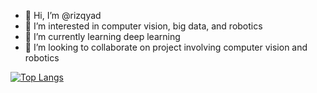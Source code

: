 - 👋 Hi, I’m @rizqyad
- 👀 I’m interested in computer vision, big data, and robotics
- 🌱 I’m currently learning deep learning
- 💞️ I’m looking to collaborate on project involving computer vision and robotics

[![Top Langs](https://github-readme-stats.vercel.app/api/top-langs/?username=rizqyad&layout=compact)](https://github.com/rizqyad/)
<!---
![rizqy's github stats](https://github-readme-stats.vercel.app/api?username=rizqyad&count_private=true&show_icons=true&theme=radical&hide_rank=false)
<!---
rizqyad/rizqyad is a ✨ special ✨ repository because its `README.md` (this file) appears on your GitHub profile.
You can click the Preview link to take a look at your changes.
--->
